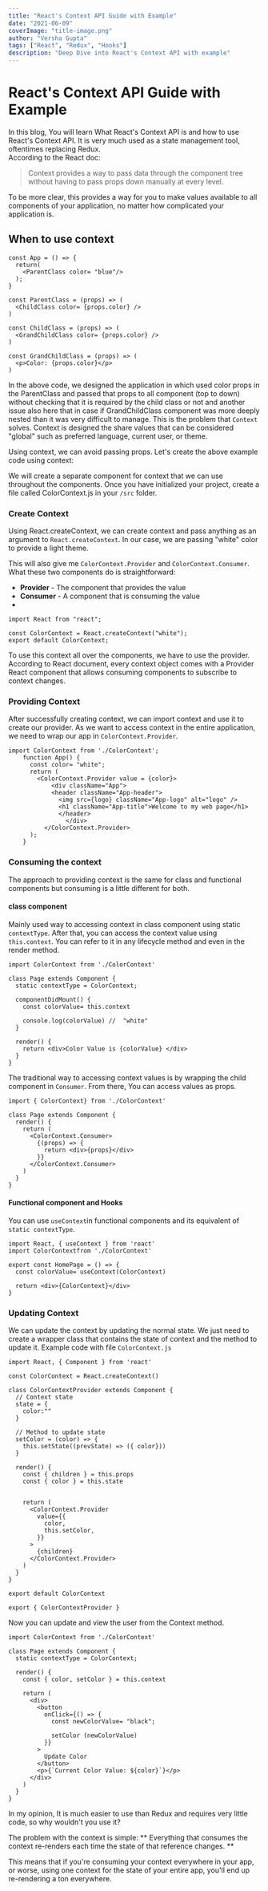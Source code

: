 ```yaml
---
title: "React's Context API Guide with Example"
date: "2021-06-09"
coverImage: "title-image.png"
author: "Versha Gupta"
tags: ["React", "Redux", "Hooks"]
description: "Deep Dive into React's Context API with example"
---
```


# React's Context API Guide with Example

In this blog, You will learn What React's Context API is and how to use React's Context API. It is very much used as a state management tool, oftentimes replacing Redux.  
According to the React doc: 

> Context provides a way to pass data through the component tree
>        without having to pass props down manually at every level.

To be more clear, this provides a way for you to make values available to all components of your application, no matter how complicated your application is.

## When to use context

```JS
const App = () => {
  return(
    <ParentClass color= "blue"/>
  );
}

const ParentClass = (props) => (
  <ChildClass color= {props.color} />
)

const ChildClass = (props) => (
  <GrandChildClass color= {props.color} />
)

const GrandChildClass = (props) => (
  <p>Color: {props.color}</p>
)
```

In the above code, we designed the application in which used color props in the ParentClass and passed that props to all component (top to down) without checking that it is required by the child class or not and another issue also here that in case if GrandChildClass component was more deeply nested than it was very difficult to manage. This is the problem that `Context` solves. Context is designed the share values that can be considered "global" such as preferred language, current user, or theme. 

Using context, we can avoid passing props. Let's create the above example code using context:

We will create a separate component for context that we can use throughout the components.
Once you have initialized your project, create a file called ColorContext.js in your `/src` folder.

###  Create Context

Using React.createContext, we can create context and pass anything as an argument to `React.createContext`. In our case, we are passing "white" color to provide a light theme.

This will also give me  `ColorContext.Provider`  and  `ColorContext.Consumer`. What these two components do is straightforward:

-   **Provider**  - The component that provides the value
-   **Consumer**  - A component that is consuming the value
- 

    import React from "react";
    
    const ColorContext = React.createContext("white");
    export default ColorContext;

To use this context all over the components, we have to use the provider. According to React document, every context object comes with a Provider React component that allows consuming components to subscribe to context changes.

### Providing Context

After successfully creating context, we can import context and use it to create our provider.
As we want to access context in the entire application, we need to wrap our app in `ColorContext.Provider`.

```JS
import ColorContext from './ColorContext';
    function App() {
      const color= "white";
      return (
        <ColorContext.Provider value = {color}>
            <div className="App">
            <header className="App-header">
              <img src={logo} className="App-logo" alt="logo" />
              <h1 className="App-title">Welcome to my web page</h1>
              </header>
                </div>
          </ColorContext.Provider>
      );
    }
```

###  Consuming the context

The approach to providing context is the same for class and functional components but consuming is a little different for both.

#### class component
Mainly used way to accessing context in class component using static `contextType`. After that, you can access the context value using `this.context`.  You can refer to it in any lifecycle method and even in the render method.

```
import ColorContext from './ColorContext'

class Page extends Component {
  static contextType = ColorContext;

  componentDidMount() {
    const colorValue= this.context

    console.log(colorValue) //  "white" 
  }

  render() {
    return <div>Color Value is {colorValue} </div>
  }
}
```


The traditional way to accessing context values is by wrapping the child component in `Consumer`. From there, You can access values as props.

```JS
import { ColorContext} from './ColorContext'

class Page extends Component {
  render() {
    return (
      <ColorContext.Consumer>
        {(props) => {
          return <div>{props}</div>
        }}
      </ColorContext.Consumer>
    )
  }
}
```

 ####  Functional component and Hooks
 You can use `useContext`in functional components and its equivalent of `static contextType`. 	

```JS
import React, { useContext } from 'react'
import ColorContextfrom './ColorContext'

export const HomePage = () => {
  const colorValue= useContext(ColorContext)

  return <div>{ColorContext}</div>
}
```

### Updating Context
We can update the context by updating the normal state. We just need to create a wrapper class that contains the state of context and the method to update it. 
Example code with file `ColorContext.js`

```JS
import React, { Component } from 'react'

const ColorContext = React.createContext()

class ColorContextProvider extends Component {
  // Context state
  state = {
    color:""
  }

  // Method to update state
  setColor = (color) => {
    this.setState((prevState) => ({ color}))
  }

  render() {
    const { children } = this.props
    const { color } = this.state


    return (
      <ColorContext.Provider
        value={{
          color,
          this.setColor,
        }}
      >
        {children}
      </ColorContext.Provider>
    )
  }
}

export default ColorContext

export { ColorContextProvider }
```

Now you can update and view the user from the Context method.

```JS
import ColorContext from './ColorContext'

class Page extends Component {
  static contextType = ColorContext;

  render() {
    const { color, setColor } = this.context

    return (
      <div>
        <button
          onClick={() => {
            const newColorValue= "black";

            setColor (newColorValue)
          }}
        >
          Update Color
        </button>
        <p>{`Current Color Value: ${color}`}</p>
      </div>
    )
  }
}
```
 

In my opinion, It is much easier to use than Redux and requires very little code, so why wouldn't you use it?

The problem with the context is simple: ** Everything that consumes the context re-renders each time the state of that reference changes. **

This means that if you're consuming your context everywhere in your app, or worse, using one context for the state of your entire app, you'll end up re-rendering a ton everywhere.
